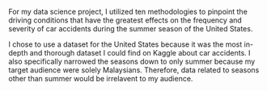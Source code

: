 For my data science project, I utilized ten methodologies to pinpoint the driving conditions that have the greatest effects on the frequency and severity of car accidents during the summer season of the United States.

I chose to use a dataset for the United States because it was the most in-depth and thorough dataset I could find on Kaggle about car accidents. I also specifically narrowed the seasons down to only summer because my target audience were solely Malaysians. Therefore, data related to seasons other than summer would be irrelavent to my audience.
